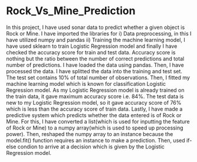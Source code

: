 # Rock_Vs_Mine_Prediction
In this project, I have used sonar data to predict whether a given object is Rock or Mine.
I have imported the libraries for
i) Data preprocessing, in this I have utilized numpy and pandas
ii) Training the machine learning model, I have used sklearn to train Logistic Regression model
and finally I have checked the accuracy score for train and test data.
                   Accuracy score is nothing but the ratio between the number of correct predictions and total number of predictions.
I have loaded the data using pandas.
Then, I have processed the data.
I have splitted the data into the training and test set. The test set contains 10% of total number of observations.
Then, I fitted my machine learning model which is known for classification Logistic Regression model.
As my Logistic Regression model is already trained on the train data, it gave maximum accuracy score i.e. 84%.
The test data is new to my Logistic Regression model, so it gave accuracy score of 76% which is less than the accuracy score of train data.
Lastly,
I have made a predictive system which predicts whether the data entered is of Rock or Mine.
For this, I have converted a list(which is used for inputting the feature of Rock or Mine) to a numpy array(which is used to speed up processing power).
Then, reshaped the numpy array to an instance because the model.fit() function requires an instance to make a prediction.
Then, used if-else condion to arrive at a decision which is given by the Logistic Regression model.
